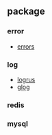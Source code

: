 ## package

### error

- [errors](https://github.com/juju/errors)

### log

- [logrus](https://github.com/sirupsen/logrus)
- [glog](https://github.com/golang/glog)

### redis

### mysql

